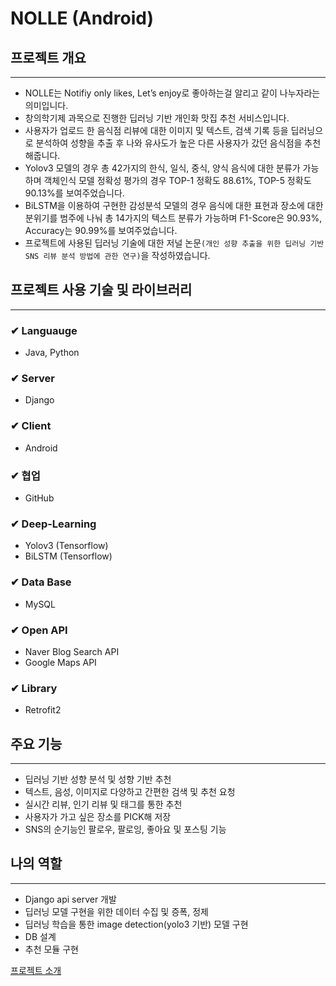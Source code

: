 # NOLLE (Android)

## 프로젝트 개요

---

- NOLLE는 Notifiy only likes, Let’s enjoy로 좋아하는걸 알리고 같이 나누자라는 의미입니다.
- 창의학기제 과목으로 진행한 딥러닝 기반 개인화 맛집 추천 서비스입니다.
- 사용자가 업로드 한 음식점 리뷰에 대한 이미지 및 텍스트, 검색 기록 등을 딥러닝으로 분석하여 성향을 추출 후 나와 유사도가 높은 다른 사용자가 갔던 음식점을 추천해줍니다.
- Yolov3 모델의 경우 [](https://www.notion.so/9ed93986cbf34d53b45ae4d624b36513)총 42가지의 한식, 일식, 중식, 양식 음식에 대한 분류가 가능하며 객체인식 모델 정확성 평가의 경우 TOP-1 정확도 88.61%, TOP-5 정확도 90.13%를 보여주었습니다.
- BiLSTM을 이용하여 구현한 감성분석 모델의 경우 음식에 대한 표현과 장소에 대한 분위기를 범주에 나눠 총 14가지의 텍스트 분류가 가능하며 F1-Score은 90.93%, Accuracy는 90.99%를 보여주었습니다.
- 프로젝트에 사용된 딥러닝 기술에 대한 저널 논문`(개인 성향 추출을 위한 딥러닝 기반 SNS 리뷰 분석 방법에 관한 연구)`을 작성하였습니다.

## 프로젝트 사용 기술 및 라이브러리

---

### ✔ Languauge

- Java, Python

### ✔ Server

- Django

### ✔ Client

- Android

### ✔ 협업

- GitHub

### ✔ Deep-Learning

- Yolov3 (Tensorflow)
- BiLSTM (Tensorflow)

### ✔ Data Base

- MySQL

### ✔ Open API

- Naver Blog Search API
- Google Maps API

### ✔ Library

- Retrofit2

## 주요 기능

---

- 딥러닝 기반 성향 분석 및 성향 기반 추천
- 텍스트, 음성, 이미지로 다양하고 간편한 검색 및 추천 요청
- 실시간 리뷰, 인기 리뷰 및 태그를 통한 추천
- 사용자가 가고 싶은 장소를 PICK해 저장
- SNS의 순기능인 팔로우, 팔로잉, 좋아요 및 포스팅 기능

## 나의 역할

---

- Django api server 개발
- 딥러닝 모델 구현을 위한 데이터 수집 및 증폭, 정제
- 딥러닝 학습을 통한 image detection(yolo3 기반) 모델 구현
- DB 설계
- 추천 모듈 구현

[프로젝트 소개](https://www.notion.so/NOLLE-Android-9aaf5f2725c943cba1a12dc5c98c56c6)

